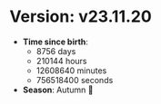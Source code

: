 # Version: v23.11.20
- **Time since birth**:
  - 8756 days
  - 210144 hours
  - 12608640 minutes
  - 756518400 seconds
- **Season**: Autumn 🍁
